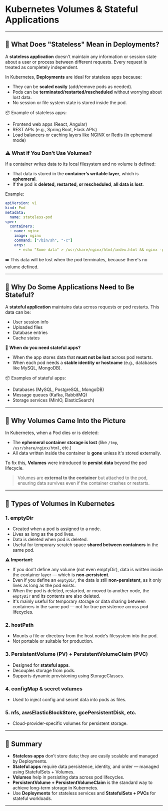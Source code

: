# Kubernetes Volumes & Stateful Applications

---

## 🧠 **What Does "Stateless" Mean in Deployments?**

A **stateless application** doesn't maintain any information or session state about a user or process between different requests. Every request is treated as completely independent.

In Kubernetes, **Deployments** are ideal for stateless apps because:
- They can be **scaled easily** (add/remove pods as needed).
- Pods can be **terminated/restarted/rescheduled** without worrying about lost data.
- No session or file system state is stored inside the pod.

📦 Example of stateless apps:
- Frontend web apps (React, Angular)
- REST APIs (e.g., Spring Boot, Flask APIs)
- Load balancers or caching layers like NGINX or Redis (in ephemeral mode)

### ⚠️ What if You Don’t Use Volumes?
If a container writes data to its local filesystem and no volume is defined:
- That data is stored in the **container’s writable layer**, which is **ephemeral**.
- If the pod is **deleted, restarted, or rescheduled**, **all data is lost**.

Example:
```yaml
apiVersion: v1
kind: Pod
metadata:
  name: stateless-pod
spec:
  containers:
  - name: nginx
    image: nginx
    command: ["/bin/sh", "-c"]
    args:
      - echo "Some data" > /usr/share/nginx/html/index.html && nginx -g 'daemon off;'
```
➡️ This data will be lost when the pod terminates, because there's no volume defined.

---

## 🤔 **Why Do Some Applications Need to Be Stateful?**

A **stateful application** maintains data across requests or pod restarts. This data can be:
- User session info
- Uploaded files
- Database entries
- Cache states

📌 **When do you need stateful apps?**
- When the app stores data that **must not be lost** across pod restarts.
- When each pod needs a **stable identity or hostname** (e.g., databases like MySQL, MongoDB).

📦 Examples of stateful apps:
- Databases (MySQL, PostgreSQL, MongoDB)
- Message queues (Kafka, RabbitMQ)
- Storage services (MinIO, ElasticSearch)

---

## 📁 **Why Volumes Came Into the Picture**

In Kubernetes, when a Pod dies or is deleted:
- The **ephemeral container storage is lost** (like `/tmp`, `/usr/share/nginx/html`, etc.)
- All data written inside the container is **gone** unless it's stored externally.

To fix this, **Volumes** were introduced to **persist data** beyond the pod lifecycle.

> Volumes are **external to the container** but attached to the pod, ensuring data survives even if the container crashes or restarts.

---

## 🔧 **Types of Volumes in Kubernetes**

### 1. **emptyDir**
- Created when a pod is assigned to a node.
- Lives as long as the pod lives.
- Data is deleted when pod is deleted.
- Useful for temporary scratch space **shared between containers** in the same pod.

⚠️ **Important**:
- If you don’t define any volume (not even emptyDir), data is written inside the container layer — which is **non-persistent**.
- Even if you define an `emptyDir`, the data is still **non-persistent**, as it only lives as long as the pod exists.
- When the pod is deleted, restarted, or moved to another node, the `emptyDir` and its contents are also deleted.
- It's mainly useful for temporary storage or data sharing between containers in the same pod — not for true persistence across pod lifecycles.

### 2. **hostPath**
- Mounts a file or directory from the host node’s filesystem into the pod.
- Not portable or suitable for production.

### 3. **PersistentVolume (PV) + PersistentVolumeClaim (PVC)**
- Designed for **stateful apps**.
- Decouples storage from pods.
- Supports dynamic provisioning using StorageClasses.

### 4. **configMap & secret volumes**
- Used to inject config and secret data into pods as files.

### 5. **nfs, awsElasticBlockStore, gcePersistentDisk, etc.**
- Cloud-provider-specific volumes for persistent storage.

---

## 🏑 **Summary**
- **Stateless apps** don’t store data; they are easily scalable and managed by Deployments.
- **Stateful apps** require data persistence, identity, and order — managed using StatefulSets + Volumes.
- **Volumes** help in persisting data across pod lifecycles.
- **PersistentVolume + PersistentVolumeClaim** is the standard way to achieve long-term storage in Kubernetes.
- Use **Deployments** for stateless services and **StatefulSets + PVCs** for stateful workloads.

---

